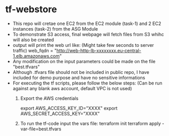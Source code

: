 # tf-webstore

- This repo will cretae one EC2 from the EC2 module (task-1) and 2 EC2 instances (task-2) from the ASG Module
- To demonstrate S3 access, final webpage will fetch files from S3 whihc will also be created 
- output will print the web url like: (Might take few seconds to server traffic)
      web_fqdn = "http://web-http-lb-xxxxxxxx.eu-central-1.elb.amazonaws.com"
- Any modification on the input parameters could be made on the file "best.tfvars"
- Although .tfvars file should not be included in public repo, I have included for demo purpose and have no sensitive informations
- For executing the tf scripts, please follow the below steps: (Can be run against any blank aws account, default VPC is not used)
    1. Export the AWS credentials

        export AWS_ACCESS_KEY_ID="XXXX"
        export AWS_SECRET_ACCESS_KEY="XXXX"

    2. To run the tf-code input the vars file:
        terraform init
        terraform apply -var-file=best.tfvars
